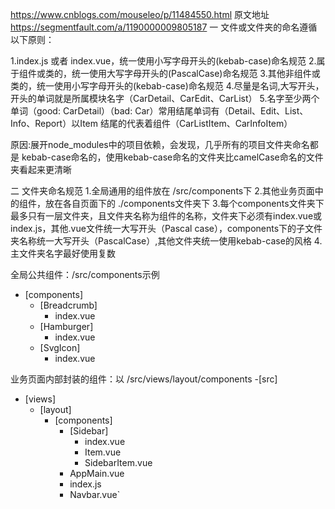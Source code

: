 https://www.cnblogs.com/mouseleo/p/11484550.html 原文地址
https://segmentfault.com/a/1190000009805187
一 文件或文件夹的命名遵循以下原则：

1.index.js 或者 index.vue，统一使用小写字母开头的(kebab-case)命名规范
2.属于组件或类的，统一使用大写字母开头的(PascalCase)命名规范
3.其他非组件或类的，统一使用小写字母开头的(kebab-case)命名规范
4.尽量是名词,大写开头，开头的单词就是所属模块名字（CarDetail、CarEdit、CarList）
5.名字至少两个单词（good: CarDetail）（bad: Car）常用结尾单词有（Detail、Edit、List、Info、Report）以Item 结尾的代表着组件（CarListItem、CarInfoItem）

原因:展开node_modules中的项目依赖，会发现，几乎所有的项目文件夹命名都是 kebab-case命名的，使用kebab-case命名的文件夹比camelCase命名的文件夹看起来更清晰

二 文件夹命名规范
1.全局通用的组件放在 /src/components下
2.其他业务页面中的组件，放在各自页面下的 ./components文件夹下
3.每个components文件夹下最多只有一层文件夹，且文件夹名称为组件的名称，文件夹下必须有index.vue或
index.js，其他.vue文件统一大写开头（Pascal case），components下的子文件夹名称统一大写开头（PascalCase）,其他文件夹统一使用kebab-case的风格
4.主文件夹名字最好使用复数

全局公共组件：/src/components示例
  - [components]
    - [Breadcrumb]
      - index.vue
    - [Hamburger]
      - index.vue
    - [SvgIcon]
      - index.vue

业务页面内部封装的组件：以 /src/views/layout/components
-[src]
  - [views]
    - [layout]
      - [components]
        - [Sidebar]
          - index.vue
          - Item.vue
          - SidebarItem.vue
        - AppMain.vue
        - index.js
        - Navbar.vue`









